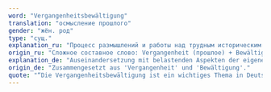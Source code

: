 ```yaml
---
word: "Vergangenheitsbewältigung"
translation: "осмысление прошлого"
gender: "жён. род"
type: "сущ."
explanation_ru: "Процесс размышлений и работы над трудным историческим прошлым."
origin_ru: "Сложное составное слово: Vergangenheit (прошлое) + Bewältigung (преодоление)."
explanation_de: "Auseinandersetzung mit belastenden Aspekten der eigenen Geschichte."
origin_de: "Zusammengesetzt aus 'Vergangenheit' und 'Bewältigung'."
quote: "“Die Vergangenheitsbewältigung ist ein wichtiges Thema in Deutschland.”"
---
```

